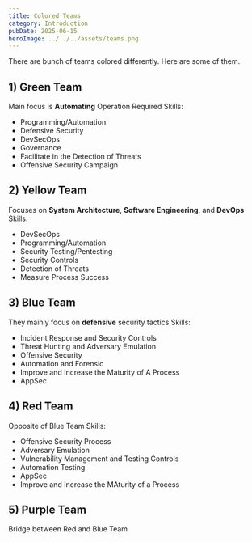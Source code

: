 ```yaml
---
title: Colored Teams
category: Introduction
pubDate: 2025-06-15
heroImage: ../../../assets/teams.png
---
```

There are bunch of teams colored differently. Here are some of them.

## 1) Green Team
Main focus is **Automating** Operation
Required Skills:
- Programming/Automation
- Defensive Security
- DevSecOps
- Governance
- Facilitate in the Detection of Threats
- Offensive Security Campaign

## 2) Yellow Team
Focuses on **System Architecture**, **Software Engineering**,  and **DevOps**
Skills:
- DevSecOps
- Programming/Automation
- Security Testing/Pentesting
- Security Controls
- Detection of Threats
- Measure Process Success

## 3) Blue Team
They mainly focus on **defensive** security tactics
Skills:
- Incident Response and Security Controls
- Threat Hunting and Adversary Emulation
- Offensive Security
- Automation and Forensic
- Improve and Increase the Maturity of A Process
- AppSec

## 4)  Red Team
Opposite of Blue Team
Skills:
- Offensive Security Process
- Adversary Emulation
- Vulnerability Management and  Testing Controls
- Automation Testing
- AppSec
- Improve and Increase the MAturity of a Process

## 5) Purple Team
Bridge between Red and Blue Team